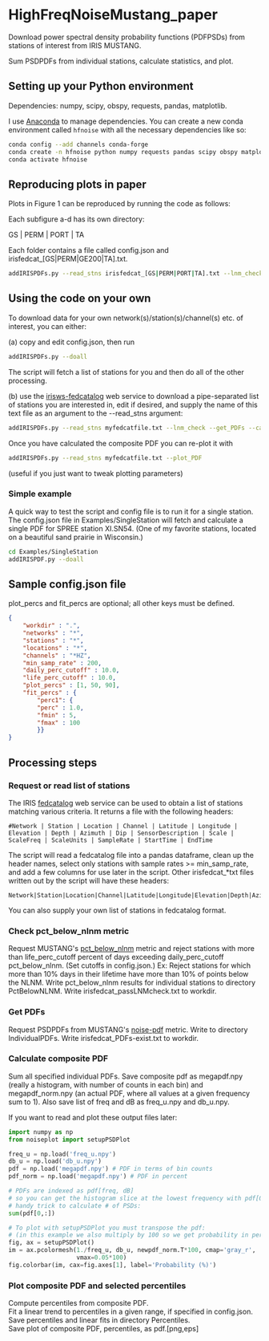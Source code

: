# HighFreqNoiseMustang_paper
Download power spectral density probability functions (PDFPSDs) from stations of interest from IRIS MUSTANG.

Sum PSDPDFs from individual stations, calculate statistics, and plot.

## Setting up your Python environment
Dependencies: numpy, scipy, obspy, requests, pandas, matplotlib.

I use [Anaconda](https://www.anaconda.com/download/) to manage dependencies.  You can create a new conda environment called ```hfnoise``` with all the necessary dependencies like so:
```bash
conda config --add channels conda-forge
conda create -n hfnoise python numpy requests pandas scipy obspy matplotlib
conda activate hfnoise
```

## Reproducing plots in paper
Plots in Figure 1 can be reproduced by running the code as follows:

Each subfigure a-d has its own directory:

GS | PERM | PORT | TA

Each folder contains a file called config.json and irisfedcat_[GS|PERM|GE200|TA].txt.

```bash
addIRISPDFs.py --read_stns irisfedcat_[GS|PERM|PORT|TA].txt --lnm_check --get_PDFs --calc_PDFs --plot_PDF
```

## Using the code on your own
To download data for your own network(s)/station(s)/channel(s) etc. of interest, you can either:

(a) copy and edit config.json, then run 
```bash
addIRISPDFs.py --doall
```
The script will fetch a list of stations for you and then do all of the other processing.

(b) use the [irisws-fedcatalog](http://service.iris.edu/irisws/fedcatalog/1/) web service to download a pipe-separated list of stations you are interested in, edit if desired, and supply the name of this text file as an argument to the --read_stns argument:
```bash
addIRISPDFs.py --read_stns myfedcatfile.txt --lnm_check --get_PDFs --calc_PDF --plot_PDF
```

Once you have calculated the composite PDF you can re-plot it with
```bash
addIRISPDFs.py --read_stns myfedcatfile.txt --plot_PDF
```
(useful if you just want to tweak plotting parameters)

### Simple example
A quick way to test the script and config file is to run it for a single station.  The config.json file in Examples/SingleStation will fetch and calculate a single PDF for SPREE station XI.SN54.  (One of my favorite stations, located on a beautiful sand prairie in Wisconsin.) 
```bash
cd Examples/SingleStation
addIRISPDF.py --doall
```

## Sample config.json file
plot_percs and fit_percs are optional; all other keys must be defined.
```json
{
	"workdir" : ".",
	"networks" : "*",
	"stations" : "*",
	"locations" : "*",
	"channels" : "*HZ",
	"min_samp_rate" : 200,
	"daily_perc_cutoff" : 10.0,
	"life_perc_cutoff" : 10.0,
	"plot_percs" : [1, 50, 90],
	"fit_percs" : {
		"perc1": {
		"perc" : 1.0,
		"fmin" : 5,
		"fmax" : 100
		}}
}
```

## Processing steps

### Request or read list of stations
The IRIS [fedcatalog](http://service.iris.edu/irisws/fedcatalog/1/) web service can be used to obtain a list of stations matching various criteria.
It returns a file with the following headers:
```
#Network | Station | Location | Channel | Latitude | Longitude | Elevation | Depth | Azimuth | Dip | SensorDescription | Scale | ScaleFreq | ScaleUnits | SampleRate | StartTime | EndTime
```
The script will read a fedcatalog file into a pandas dataframe, clean up the header names, select only stations with sample rates >= min_samp_rate, and add a few columns for use later in the script.  Other irisfedcat_*txt files written out by the script will have these headers: 
```
Network|Station|Location|Channel|Latitude|Longitude|Elevation|Depth|Azimuth|Dip|SensorDescription|Scale|ScaleFreq|ScaleUnits|SampleRate|StartTime|EndTime|Target|StartDate|EndDate|TotalTime
```
You can also supply your own list of stations in fedcatalog format. 

### Check pct\_below\_nlnm metric
Request MUSTANG's [pct\_below\_nlnm](http://service.iris.edu/mustang/metrics/docs/1/desc/pct_below_nlnm/) metric and reject stations with more than life_perc_cutoff percent of days exceeding daily_perc_cutoff pct\_below\_nlnm.  (Set cutoffs in config.json.)  Ex: Reject stations for which more than 10% days in their lifetime have more than 10% of points below the NLNM.  Write pct\_below\_nlnm results for individual stations to directory PctBelowNLNM.  Write irisfedcat_passLNMcheck.txt to workdir.

### Get PDFs
Request PSDPDFs from MUSTANG's [noise-pdf](http://service.iris.edu/mustang/noise-pdf/1/) metric.  Write to directory IndividualPDFs.  Write irisfedcat_PDFs-exist.txt to workdir.

### Calculate composite PDF
Sum all specified individual PDFs. Save composite pdf as megapdf.npy (really a histogram, with number of counts in each bin) and megapdf\_norm.npy (an actual PDF, where all values at a given frequency sum to 1).  Also save list of freq and dB as freq\_u.npy and db\_u.npy.

If you want to read and plot these output files later: 
```python
import numpy as np
from noiseplot import setupPSDPlot

freq_u = np.load('freq_u.npy')
db_u = np.load('db_u.npy')
pdf = np.load('megapdf.npy') # PDF in terms of bin counts
pdf_norm = np.load('megapdf.npy') # PDF in percent

# PDFs are indexed as pdf[freq, dB]
# so you can get the histogram slice at the lowest frequency with pdf[0,:]
# handy trick to calculate # of PSDs:
sum(pdf[0,:])

# To plot with setupPSDPlot you must transpose the pdf:
# (in this example we also multiply by 100 so we get probability in percent)
fig, ax = setupPSDPlot()
im = ax.pcolormesh(1./freq_u, db_u, newpdf_norm.T*100, cmap='gray_r', 
                   vmax=0.05*100)
fig.colorbar(im, cax=fig.axes[1], label='Probability (%)')
```

### Plot composite PDF and selected percentiles
Compute percentiles from composite PDF.  
Fit a linear trend to percentiles in a given range, if specified in config.json.  
Save percentiles and linear fits in directory Percentiles.  
Save plot of composite PDF, percentiles, as pdf.[png,eps]


